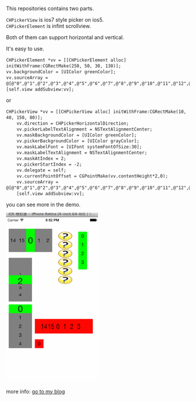 This repositories contains two parts.

`CHPickerView` is ios7 style picker on ios5.    
`CHPickerElement` is infint scrollview.

Both of them can support horizontal and vertical.

It's easy to use.


	CHPickerElement *vv = [[CHPickerElement alloc] initWithFrame:CGRectMake(250, 50, 30, 130)];
	vv.backgroundColor = [UIColor greenColor];
	vv.sourceArray = @[@"0",@"1",@"2",@"3",@"4",@"5",@"6",@"7",@"8",@"9",@"10",@"11",@"12",@"13",@"14",@"15"];
	[self.view addSubview:vv];


or 

	CHPickerView *vv = [[CHPickerView alloc] initWithFrame:CGRectMake(10, 40, 150, 80)];
        vv.direction = CHPickerHorizontalDirection;
        vv.pickerLabelTextAlignment = NSTextAlignmentCenter;
        vv.maskBackgroundColor = [UIColor greenColor];
        vv.pickerBackgroundColor = [UIColor grayColor];
        vv.maskLabelFont = [UIFont systemFontOfSize:30];
        vv.maskLabelTextAlignment = NSTextAlignmentCenter;
        vv.maskAtIndex = 2;
        vv.pickerStartIndex = -2;
        vv.delegate = self;
        vv.currentPointOffset = CGPointMake(vv.contentHeight*2,0);
        vv.sourceArray = @[@"0",@"1",@"2",@"3",@"4",@"5",@"6",@"7",@"8",@"9",@"10",@"11",@"12",@"13",@"14",@"15"];
        [self.view addSubview:vv];
        
you can see more in the demo.

<img width=50% src="preview.gif">

more info: [go to my blog](http://minroad.com)
